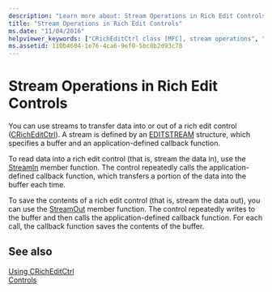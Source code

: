 ```yaml
---
description: "Learn more about: Stream Operations in Rich Edit Controls"
title: "Stream Operations in Rich Edit Controls"
ms.date: "11/04/2016"
helpviewer_keywords: ["CRichEditCtrl class [MFC], stream operations", "CRichEditCtrl class [MFC], stream storage", "rich edit controls [MFC], stream operations", "storage, stream in CRichEditCtrl", "stream operations in CRichEditCtrl", "stream storage and CRichEditCtrl"]
ms.assetid: 110b4684-1e76-4ca6-9ef0-5bc8b2d93c78
---
```

# Stream Operations in Rich Edit Controls

You can use streams to transfer data into or out of a rich edit control ([CRichEditCtrl](../mfc/reference/cricheditctrl-class.md)). A stream is defined by an [EDITSTREAM](/windows/win32/api/richedit/ns-richedit-editstream) structure, which specifies a buffer and an application-defined callback function.

To read data into a rich edit control (that is, stream the data in), use the [StreamIn](../mfc/reference/cricheditctrl-class.md#streamin) member function. The control repeatedly calls the application-defined callback function, which transfers a portion of the data into the buffer each time.

To save the contents of a rich edit control (that is, stream the data out), you can use the [StreamOut](../mfc/reference/cricheditctrl-class.md#streamout) member function. The control repeatedly writes to the buffer and then calls the application-defined callback function. For each call, the callback function saves the contents of the buffer.

## See also

[Using CRichEditCtrl](../mfc/using-cricheditctrl.md)<br/>
[Controls](../mfc/controls-mfc.md)
